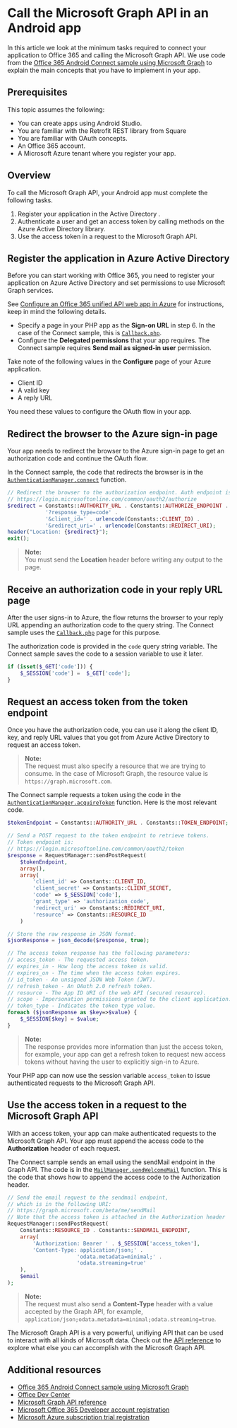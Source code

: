 # Call the Microsoft Graph API in an Android app

In this article we look at the minimum tasks required to connect your application to Office 365 and calling the Microsoft Graph API. We use code from the [Office 365 Android Connect sample using Microsoft Graph](https://github.com/OfficeDev/O365-Android-Connect) to explain the main concepts that you have to implement in your app.

##  Prerequisites

This topic assumes the following:

* You can create apps using Android Studio.
* You are familiar with the Retrofit REST library from Square
* You are familiar with OAuth concepts.
* An Office 365 account. 
* A Microsoft Azure tenant where you register your app.

## Overview

To call the Microsoft Graph API, your Android app must complete the following tasks.

1. Register your application in the Active Directory .
2. Authenticate a user and get an access token by calling methods on the Azure Active Directory library.
5. Use the access token in a request to the Microsoft Graph API.

## Register the application in Azure Active Directory

Before you can start working with Office 365, you need to register your application on Azure Active Directory and set permissions to use Microsoft Graph services.

See  [Configure an Office 365 unified API web app in Azure](https://msdn.microsoft.com/office/office365/HowTo/get-started-with-office-365-unified-api#msg_configure_web_app) for instructions, keep in mind the following details.

* Specify a page in your PHP app as the **Sign-on URL** in step 6. In the case of the Connect sample, this is [`Callback.php`](https://github.com/OfficeDev/O365-PHP-Unified-API-Connect/blob/master/app/Callback.php).
* Configure the **Delegated permissions** that your app requires. The Connect sample requires **Send mail as signed-in user** permission.

Take note of the following values in the **Configure** page of your Azure application.

* Client ID
* A valid key
* A reply URL

You need these values to configure the OAuth flow in your app.

## Redirect the browser to the Azure sign-in page

Your app needs to redirect the browser to the Azure sign-in page to get an authorization code and continue the OAuth flow.

In the Connect sample, the code that redirects the browser is in the [`AuthenticationManager.connect`](https://github.com/OfficeDev/O365-PHP-Unified-API-Connect/blob/master/app/AuthenticationManager.php#L49) function.

```php
// Redirect the browser to the authorization endpoint. Auth endpoint is
// https://login.microsoftonline.com/common/oauth2/authorize
$redirect = Constants::AUTHORITY_URL . Constants::AUTHORIZE_ENDPOINT .
            '?response_type=code' .
            '&client_id=' . urlencode(Constants::CLIENT_ID) .
            '&redirect_uri=' . urlencode(Constants::REDIRECT_URI);
header("Location: {$redirect}");
exit();
```

> **Note:** <br />
> You must send the **Location** header before writing any output to the page.

## Receive an authorization code in your reply URL page

After the user signs-in to Azure, the flow returns the browser to your reply URL appending an authorization code to the query string. The Connect sample uses the [`Callback.php`](https://github.com/OfficeDev/O365-PHP-Unified-API-Connect/blob/master/app/Callback.php) page for this purpose.

The authorization code is provided in the `code` query string variable. The Connect sample saves the code to a session variable to use it later.

```php
if (isset($_GET['code'])) {
    $_SESSION['code'] =  $_GET['code'];
}
```

## Request an access token from the token endpoint

Once you have the authorization code, you can use it along the client ID, key, and reply URL values that you got from Azure Active Directory to request an access token.

> **Note:** <br />
> The request must also specify a resource that we are trying to consume. In the case of Microsoft Graph, the resource value is `https://graph.microsoft.com`.

The Connect sample requests a token using the code in the [`AuthenticationManager.acquireToken`](https://github.com/OfficeDev/O365-PHP-Unified-API-Connect/blob/master/app/AuthenticationManager.php#L70) function. Here is the most relevant code.

```php
$tokenEndpoint = Constants::AUTHORITY_URL . Constants::TOKEN_ENDPOINT;

// Send a POST request to the token endpoint to retrieve tokens.
// Token endpoint is:
// https://login.microsoftonline.com/common/oauth2/token
$response = RequestManager::sendPostRequest(
    $tokenEndpoint,
    array(),
    array(
        'client_id' => Constants::CLIENT_ID,
        'client_secret' => Constants::CLIENT_SECRET,
        'code' => $_SESSION['code'],
        'grant_type' => 'authorization_code',
        'redirect_uri' => Constants::REDIRECT_URI,
        'resource' => Constants::RESOURCE_ID
    )

// Store the raw response in JSON format.
$jsonResponse = json_decode($response, true);

// The access token response has the following parameters:
// access_token - The requested access token.
// expires_in - How long the access token is valid.
// expires_on - The time when the access token expires.
// id_token - An unsigned JSON Web Token (JWT).
// refresh_token - An OAuth 2.0 refresh token.
// resource - The App ID URI of the web API (secured resource).
// scope - Impersonation permissions granted to the client application.
// token_type - Indicates the token type value.
foreach ($jsonResponse as $key=>$value) {
    $_SESSION[$key] = $value;
}
```

> **Note:** <br />
> The response provides more information than just the access token, for example, your app can get a refresh token to request new access tokens without having the user to explicitly sign-in to Azure.

Your PHP app can now use the session variable `access_token` to issue authenticated requests to the Microsoft Graph API.

## Use the access token in a request to the Microsoft Graph API

With an access token, your app can make authenticated requests to the Microsoft Graph API. Your app must append the access code to the **Authorization** header of each request.

The Connect sample sends an email using the sendMail endpoint in the Graph API. The code is in the [`MailManager.sendWelcomeMail`](https://github.com/OfficeDev/O365-PHP-Unified-API-Connect/blob/master/app/MailManager.php#L46) function. This is the code that shows how to append the access code to the Authorization header.

```php
// Send the email request to the sendmail endpoint,
// which is in the following URI:
// https://graph.microsoft.com/beta/me/sendMail
// Note that the access token is attached in the Authorization header
RequestManager::sendPostRequest(
    Constants::RESOURCE_ID . Constants::SENDMAIL_ENDPOINT,
    array(
        'Authorization: Bearer ' . $_SESSION['access_token'],
        'Content-Type: application/json;' .
                      'odata.metadata=minimal;' .
                      'odata.streaming=true'
    ),
    $email
);
```

> **Note:** <br />
> The request must also send a **Content-Type** header with a value accepted by the Graph API, for example, `application/json;odata.metadata=minimal;odata.streaming=true`.

The Microsoft Graph API is a very powerful, unifiying API that can be used to interact with all kinds of Microsoft data. Check out the [API reference](https://msdn.microsoft.com/office/office365/howto/office-365-unified-api-reference) to explore what else you can accomplish with the Microsoft Graph API.

## Additional resources

-  [Office 365 Android Connect sample using Microsoft Graph](https://github.com/OfficeDev/O365-Android-Connect)
-  [Office Dev Center](http://dev.office.com)
-  [Microsoft Graph API reference](https://msdn.microsoft.com/office/office365/howto/office-365-unified-api-reference)
-  [Microsoft Office 365 Developer account registration](https://portal.office.com/Signup/Signup.aspx?OfferId=6881A1CB-F4EB-4db3-9F18-388898DAF510&DL=DEVELOPERPACK&ali=1#0)
-  [Microsoft Azure subscription trial registration](https://account.windowsazure.com/SignUp)